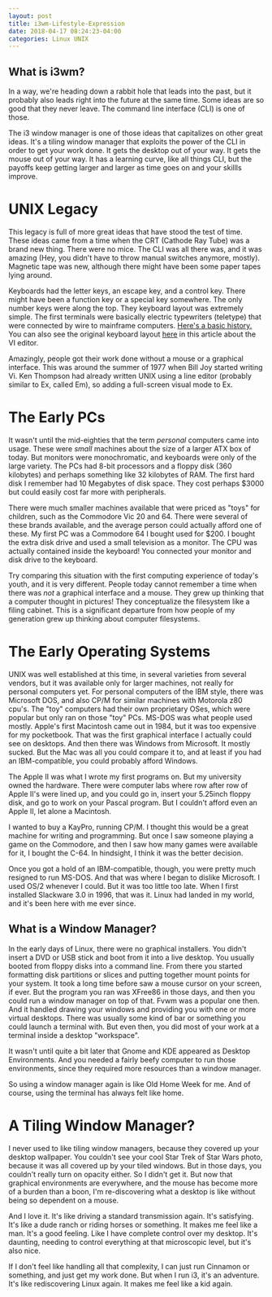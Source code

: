 ```yaml
---
layout: post
title: i3wm-Lifestyle-Expression
date: 2018-04-17 08:24:23-04:00
categories: Linux UNIX
---
```


## What is i3wm?

In a way, we're heading down a rabbit hole that leads into the past, but it
probably also leads right into the future at the same time.  Some ideas are so
good that they never leave.  The command line interface (CLI) is one of those.  

The i3 window manager is one of those ideas that capitalizes on other great
ideas.  It's a tiling window manager that exploits the power of the CLI in order
to get your work done.  It gets the desktop out of your way.  It gets the mouse
out of your way.  It has a learning curve, like all things CLI, but the payoffs
keep getting larger and larger as time goes on and your skillls improve.  

# UNIX Legacy

This legacy is full of more great ideas that have stood the test of time.  These
ideas came from a time when the CRT (Cathode Ray Tube) was a brand new thing.
There were no mice.  The CLI was all there was, and it was amazing (Hey, you
didn't have to throw manual switches anymore, mostly).  Magnetic tape was new,
although there might have been some paper tapes lying around.  

Keyboards had the letter keys, an escape key, and a control key.  There might
have been a function key or a special key somewhere.  The only number keys were
along the top.  They keyboard layout was extremely simple.  The first terminals
were basically electric typewriters (teletype) that were connected by wire to
mainframe computers. [Here's a basic
history.](http://www.computerhistory.org/timeline/computers/) You can also see
the original keyboard layout [here](https://en.wikipedia.org/wiki/Vi) in this
article about the VI editor.

Amazingly, people got their work done without a mouse or a graphical interface.
This was around the summer of 1977 when Bill Joy started writing Vi. Ken
Thompson had already written UNIX using a line editor (probably similar to Ex,
called Em), so adding a full-screen visual mode to Ex.  

# The Early PCs

It wasn't until the mid-eighties that the term *personal* computers came into
usage.  These were _small_ machines about the size of a larger ATX box of today.
But monitors were monochromatic, and keyboards were only of the large variety.
The PCs had 8-bit processors and a floppy disk (360 kilobytes) and perhaps
something like 32 kilobytes of RAM.  The first hard disk I remember had 10
Megabytes of disk space.  They cost perhaps $3000 but could easily cost far more
with peripherals.

There were much smaller machines available that were priced as "toys" for
children, such as the Commodore Vic 20 and 64.  There were several of these
brands available, and the average person could actually afford one of these.  My
first PC was a Commodore 64 I bought used for $200.  I bought the extra disk
drive and used a small television as a monitor.  The CPU was actually contained
inside the keyboard!  You connected your monitor and disk drive to the keyboard.

Try comparing this situation with the first computing experience of today's
youth, and it is very different.  People today cannot remember a time when there
was *not* a graphical interface and a mouse.  They grew up thinking that a
computer thought in pictures!  They conceptualize the filesystem like a filing
cabinet.  This is a significant departure from how people of my generation grew
up thinking about computer filesystems.

# The Early Operating Systems

UNIX was well established at this time, in several varieties from several
vendors, but it was available only for larger machines, not really for personal
computers yet.  For personal computers of the IBM style, there was Microsoft
DOS, and also CP/M for similar machines with Motorola z80 cpu's.  The "toy"
computers had their own proprietary OSes, which were popular but only ran on
those "toy" PCs.  MS-DOS was what people used mostly.  Apple's first Macintosh
came out in 1984, but it was too expensive for my pocketbook.  That was the
first graphical interface I actually could see on desktops.  And then there was
Windows from Microsoft.  It mostly sucked.  But the Mac was all you could
compare it to, and at least if you had an IBM-compatible, you could probably
afford Windows.

The Apple II was what I wrote my first programs on.  But my university owned the
hardware.  There were computer labs where row after row of Apple II's were lined
up, and you could go in, insert your 5.25inch floppy disk, and go to work on
your Pascal program.  But I couldn't afford even an Apple II, let alone a
Macintosh.  

I wanted to buy a KayPro, running CP/M.  I thought this would be a great machine
for writing and programming.  But once I saw someone playing a game on the
Commodore, and then I saw how many games were available for it, I bought the
C-64.  In hindsight, I think it was the better decision.  

Once you got a hold of an IBM-compatible, though, you were pretty much resigned
to run MS-DOS.  And that was where I began to dislike Microsoft.  I used OS/2
whenever I could.  But it was too little too late.  When I first installed
Slackware 3.0 in 1996, that was it.  Linux had landed in my world, and it's been
here with me ever since.

## What is a Window Manager?

In the early days of Linux, there were no graphical installers.  You didn't
insert a DVD or USB stick and boot from it into a live desktop.  You usually
booted from floppy disks into a command line.  From there you started formatting
disk partitions or slices and putting together mount points for your system.  It
took a long time before saw a mouse cursor on your screen, if ever.  But the
program you ran was XFree86 in those days, and then you could run a window
manager on top of that.  Fvwm was a popular one then.  And it handled drawing
your windows and providing you with one or more virtual desktops.  There was
usually some kind of bar or something you could launch a terminal with.  But
even then, you did most of your work at a terminal inside a desktop "workspace".

It wasn't until quite a bit later that Gnome and KDE appeared as Desktop
Environments.  And you needed a fairly beefy computer to run those environments,
since they required more resources than a window manager.

So using a window manager again is like Old Home Week for me.  And of course,
using the terminal has always felt like home.  

# A Tiling Window Manager?

I never used to like tiling window managers, because they covered up your
desktop wallpaper.  You couldn't see your cool Star Trek of Star Wars photo,
because it was all covered up by your tiled windows.  But in those days, you
couldn't really turn on opacity either.  So I didn't get it.  But now that
graphical environments are everywhere, and the mouse has become more of a burden
than a boon, I'm re-discovering what a desktop is like without being so
dependent on a mouse.

And I love it.  It's like driving a standard transmission again.  It's
satisfying.  It's like a dude ranch or riding horses or something.  It makes me
feel like a man.  It's a good feeling.  Like I have complete control over my
desktop.  It's daunting, needing to control everything at that microscopic
level, but it's also nice.

If I don't feel like handling all that complexity, I can just run Cinnamon or
something, and just get my work done.  But when I run i3, it's an adventure.
It's like rediscovering Linux again.  It makes me feel like a kid again.


